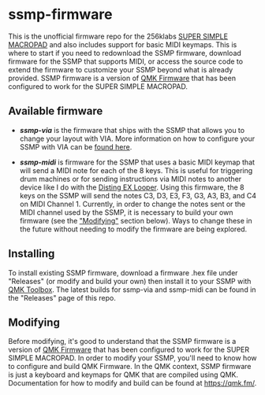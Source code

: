 # ssmp-firmware

This is the unofficial firmware repo for the 256klabs [SUPER SIMPLE MACROPAD](https://www.etsy.com/ca/listing/1088544281/super-simple-macropad) and also includes support for basic MIDI keymaps. This is where to start if you need to redownload the SSMP firmware, download firmware for the SSMP that supports MIDI, or access the source code to extend the firmware to customize your SSMP beyond what is already provided. SSMP firmware is a version of [QMK Firmware](https://qmk.fm/) that has been configured to work for the SUPER SIMPLE MACROPAD. 

## Available firmware
- _**ssmp-via**_ is the firmware that ships with the SSMP that allows you to change your layout with VIA. More information on how to configure your SSMP with VIA can be [found here](https://www.youtube.com/watch?v=vyfjawPZ8_Y&t=315s).

- _**ssmp-midi**_ is firmware for the SSMP that uses a basic MIDI keymap that will send a MIDI note for each of the 8 keys. This is useful for triggering drum machines or for sending instructions via MIDI notes to another device like I do with the [Disting EX Looper](https://www.youtube.com/watch?v=ZkL7v5CCzgc&t=59s). Using this firmware, the 8 keys on the SSMP will send the notes C3, D3, E3, F3, G3, A3, B3, and C4 on MIDI Channel 1. Currently, in order to change the notes sent or the MIDI channel used by the SSMP, it is necessary to build your own firmware (see the ["Modifying"](#modifying) section below). Ways to change these in the future without needing to modify the firmware are being explored. 

## Installing
To install existing SSMP firmware, download a firmware .hex file under "Releases" (or modify and build your own) then install it to your SSMP with [QMK Toolbox](https://github.com/qmk/qmk_toolbox). The latest builds for ssmp-via and ssmp-midi can be found in the "Releases" page of this repo.

## Modifying
Before modifying, it's good to understand that the SSMP firmware is a version of [QMK Firmware](https://qmk.fm/) that has been configured to work for the SUPER SIMPLE MACROPAD. In order to modify your SSMP, you'll need to know how to configure and build QMK Firmware. In the QMK context, SSMP firmware is just a keyboard and keymaps for QMK that are compiled using QMK. Documentation for how to modify and build can be found at https://qmk.fm/.
